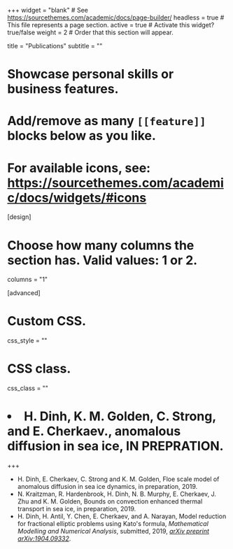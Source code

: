 +++
widget = "blank"  # See https://sourcethemes.com/academic/docs/page-builder/
headless = true  # This file represents a page section.
active = true  # Activate this widget? true/false
weight = 2  # Order that this section will appear.

title = "Publications"
subtitle = ""

# Showcase personal skills or business features.
# 
# Add/remove as many `[[feature]]` blocks below as you like.
# 
# For available icons, see: https://sourcethemes.com/academic/docs/widgets/#icons

[design]
  # Choose how many columns the section has. Valid values: 1 or 2.
  columns = "1"
  
[advanced]
 # Custom CSS. 
 css_style = ""
 
 # CSS class.
 css_class = ""

# <li> H. Dinh, K. M. Golden, C. Strong, and E. Cherkaev., anomalous diffusion in sea ice, IN PREPRATION.

+++

<ul>
<li> H. Dinh, E. Cherkaev, C. Strong and K. M. Golden, Floe scale model of anomalous diffusion in sea ice dynamics, in preparation, 2019.</i>
<li> N. Kraitzman, R. Hardenbrook, H. Dinh, N. B. Murphy, E. Cherkaev, J. Zhu and K. M. Golden, Bounds on convection enhanced thermal transport in sea ice, in preparation, 2019.</i>
<li> H. Dinh, H. Antil, Y. Chen, E. Cherkaev, and A. Narayan, Model reduction for fractional elliptic problems using Kato's formula, <i> Mathematical Modelling and Numerical Analysis</i>, submitted, 2019, <i><a href="https://arxiv.org/abs/1904.09332">arXiv preprint arXiv:1904.09332</a></i>.
<!-- <li> H. Dinh, D. Jimenez, M. Papadakis, F. Laezza, D. Labate. "Automated quantitative analysis of confocal images of neuronal network cultures." <i>The 2013 International Symposium on Biomedical Imaging: From Nano to Macro, San Franciso, CA, USA, 8-11, 2013</i> (2013) <i><a href="https://pdfs.semanticscholar.org/0a0c/0247a824c6dd5bb2d797ed6e073f9737b0fe.pdf">preprint</a></i>. -->
</ul>
